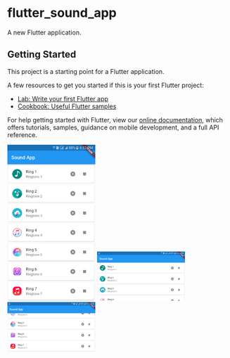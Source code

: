 # flutter_sound_app

A new Flutter application.

## Getting Started

This project is a starting point for a Flutter application.

A few resources to get you started if this is your first Flutter project:

- [Lab: Write your first Flutter app](https://flutter.dev/docs/get-started/codelab)
- [Cookbook: Useful Flutter samples](https://flutter.dev/docs/cookbook)

For help getting started with Flutter, view our
[online documentation](https://flutter.dev/docs), which offers tutorials,
samples, guidance on mobile development, and a full API reference.

<img src="screenshot/Screenshot_20200203-165214.png" width=200> <img src="screenshot/Screenshot_20200203-165224.png" width=200> <img src="screenshot/Screenshot_20200203-165228.png" width=200>
